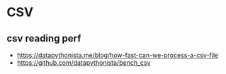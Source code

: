 # CSV

## csv reading perf
- https://datapythonista.me/blog/how-fast-can-we-process-a-csv-file
- https://github.com/datapythonista/bench_csv
